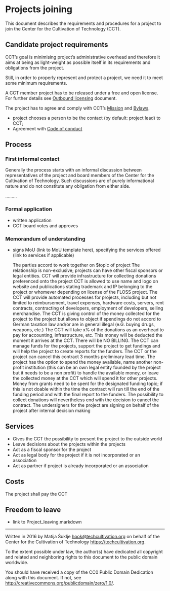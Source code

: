 # Projects joining

This document describes the requirements and procedures for a project to join the Center for the Cultivation of Technology (CCT).


## Candidate project requirements

CCT’s goal is minimising project’s administrative overhead and therefore it aims at being as light-weight as possible itself in its requirements and obligations from the project.

Still, in order to properly represent and protect a project, we need it to meet some minimum requirements.

A CCT member project has to be released under a free and open license. For further details see [Outbound licensing][outbound] document.

The project has to agree and comply with CCT’s [Mission][mission] and [Bylaws][bylaws].

- project chooses a person to be the contact (by default: project lead) to CCT;
- Agreement with [Code of conduct][coc]


[outbound]: /Outbound_licensing.markdown
[coc]: /Code_of_conduct.markdown
[mission]: https://techcultivation.org/docs/overview.html#mission
[bylaws]: https://techcultivation.org/docs/bylaws.html


## Process

### First informal contact

Generally the process starts with an informal discussion between representatives of the project and board members of the Center for the Cultivation of Technology. Such discussions are of purely informational nature and do not constitute any obligation from either side.

………

### Formal application

- written application
- CCT board votes and approves

### Memorandum of understanding

- signs MoU (link to MoU template here), specifying the services offered (link to services if applicable)


    The parties accord to work together on $topic of project
    The relationship is non-exclusive; projects can have other fiscal sponsors or legal entities.
    CCT will provide infrastructure for collecting donations preferenced onto the project
    CCT is allowed to use name and logo on website and publications stating trademark and IP belonging to the project or whomever depending on license of the FLOSS project.
    The CCT will provide automated processes for projects, including but not limited to reimbursement, travel expenses, hardware costs, servers, rent contracts, contracting of developers, employment of developers, selling merchandise.
    The CCT is giving control of the money collected for the project to the project but allows to object if spendings do not accord to German taxation law and/or are in general illegal (e.G. buying drugs, weapons, etc.)
    The CCT will take x% of the donations as an overhead to pay for accounting, infrastructure, etc. This money will be deducted the moment it arrives at the CCT. There will be NO BILLING.
    The CCT can manage funds for the projects, support the project to get fundings and will help the project to create reports for the funders.
    The CCT or the project can cancel this contract 3 months preliminary lead time. The project has the option to spend the money available, name another non-profit institution (this can be an own legal entity founded by the project but it needs to be a non profit) to handle the available money, or leave the collected money at the CCT which will spend it for other projects. Money from grants need to be spent for the designated funding topic; if this is not doable within the time the contract will run till the end of the funding period and with the final report to the funders. The possibility to collect donations will nevertheless end with the decision to cancel the contract.
    The undersigners for the project are signing on behalf of the project after internal decision making


## Services

- Gives the CCT the possibility to present the project to the outside world
- Leave decisions about the projects within the projects
- Act as a fiscal sponsor for the project
- Act as legal body for the project if it is not incorporated or an association
- Act as partner if project is already incorporated or an association

## Costs

The project shall pay the CCT

## Freedom to leave

- link to Project_leaving.markdown

---

Written in 2016 by Matija Šuklje <hook@techcultivation.org> on behalf of the Center for the Cultivation of Technology <https://techcultivation.org>.

To the extent possible under law, the author(s) have dedicated all copyright and related and neighboring rights to this document to the public domain worldwide.

You should have received a copy of the CC0 Public Domain Dedication along with this document. If not, see <http://creativecommons.org/publicdomain/zero/1.0/>. 

